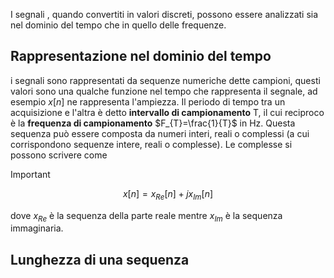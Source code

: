 I segnali , quando convertiti in valori discreti, possono essere analizzati sia nel dominio del tempo che in quello delle frequenze.
## Rappresentazione nel dominio del tempo
i segnali sono rappresentati da sequenze numeriche dette campioni, questi valori sono una qualche funzione nel tempo che rappresenta il segnale, ad esempio $x[n]$ ne rappresenta l'ampiezza. Il periodo di tempo tra un acquisizione e l'altra è detto **intervallo di campionamento** T, il cui reciproco è la **frequenza di campionamento** $F_{T}=\frac{1}{T}$  in Hz. Questa sequenza può essere composta da numeri interi, reali o complessi (a cui corrispondono sequenze intere, reali o complesse). Le complesse si possono scrivere come 

>[!important] 
>$${x[n]}= {x_{Re}[n]}+j{x_{Im}[n]}$$ 

dove $x_{Re}$ è la sequenza della parte reale mentre $x_{Im}$ è la sequenza immaginaria.

## Lunghezza di una sequenza 

